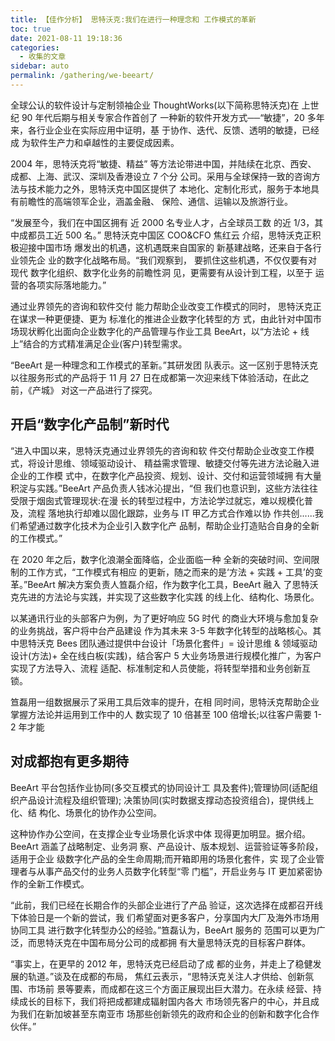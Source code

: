 ```yaml
---
title: 【佳作分析】 思特沃克:我们在进行一种理念和 工作模式的革新
toc: true
date: 2021-08-11 19:18:36
categories: 
  - 收集的文章
sidebar: auto
permalink: /gathering/we-beeart/
---
```




全球公认的软件设计与定制领袖企业 ThoughtWorks(以下简称思特沃克)在 上世纪 90 年代后期与相关专家合作首创了 一种新的软件开发方式──“敏捷”，20 多年来，各行业企业在实际应用中证明，基 于协作、迭代、反馈、透明的敏捷，已经成 为软件生产力和卓越性的主要促成因素。

2004 年，思特沃克将“敏捷、精益” 等方法论带进中国，并陆续在北京、西安、 成都、上海、武汉、深圳及香港设立 7 个分 公司。采用与全球保持一致的咨询方法与技术能力之外，思特沃克中国区提供了 本地化、定制化形式，服务于本地具 有前瞻性的高端领军企业，涵盖金融、 保险、通信、运输以及旅游行业。

“发展至今，我们在中国区拥有 近 2000 名专业人才，占全球员工数 的近 1/3，其中成都员工近 500 名。” 思特沃克中国区 COO&CFO 焦红云 介绍，思特沃克正积极迎接中国市场 爆发出的机遇，这机遇既来自国家的 新基建战略，还来自于各行业领先企 业的数字化战略布局。“我们观察到， 要抓住这些机遇，不仅仅要有对现代 数字化组织、数字化业务的前瞻性洞 见，更需要有从设计到工程，以至于 运营的各项实际落地能力。”

通过业界领先的咨询和软件交付 能力帮助企业改变工作模式的同时， 思特沃克正在谋求一种更便捷、更为 标准化的推进企业数字化转型的方 式，由此针对中国市场现状孵化出面向企业数字化的产品管理与作业工具 BeeArt，以“方法论 + 线上”结合的方式精准满足企业(客户)转型需求。

“BeeArt 是一种理念和工作模式的革新。”其研发团 队表示。这一区别于思特沃克以往服务形式的产品将于 11 月 27 日在成都第一次迎来线下体验活动，在此之前，《产城》 对这一产品进行了探究。

## 开启“数字化产品制”新时代

“进入中国以来，思特沃克通过业界领先的咨询和软 件交付帮助企业改变工作模式，将设计思维、领域驱动设计、 精益需求管理、敏捷交付等先进方法论融入进企业的工作模 式中，在数字化产品投资、规划、设计、交付和运营领域拥 有大量积淀与实践。”BeeArt 产品负责人钱冰沁提出，“但 我们也意识到，这些方法往往受限于烟囱式管理现状:在漫 长的转型过程中，方法论学过就忘，难以规模化普及，流程 落地执行却难以固化跟踪，业务与 IT 甲乙方式合作难以协 作共创......我们希望通过数字化技术为企业引入数字化产 品制，帮助企业打造贴合自身的全新的工作模式。”

在 2020 年之后，数字化浪潮全面降临，企业面临一种 全新的突破时间、空间限制的工作方式，“工作模式有相应 的更新，随之而来的是‘方法 + 实践 + 工具’的变革。”BeeArt 解决方案负责人笪磊介绍，作为数字化工具，BeeArt 融入 了思特沃克先进的方法论与实践，并实现了这些数字化实践 的线上化、结构化、场景化。

以某通讯行业的头部客户为例，为了更好响应 5G 时代 的商业大环境与愈加复杂的业务挑战，客户将中台产品建设 作为其未来 3-5 年数字化转型的战略核心。其中思特沃克 Bees 团队通过提供中台设计「场景化套件」= 设计思维 & 领域驱动设计(方法)+ 全在线白板(实践)，结合客户 5 大业务场景进行规模化推广，为客户实现了方法导入、流程 适配、标准制定和人员使能，将转型举措和业务创新互锁。

笪磊用一组数据展示了采用工具后效率的提升，在相 同时间，思特沃克帮助企业掌握方法论并运用到工作中的人 数实现了 10 倍甚至 100 倍增长;以往客户需要 1-2 年才能

## 对成都抱有更多期待

BeeArt 平台包括作业协同(多交互模式的协同设计工 具及套件);管理协同(适配组织产品设计流程及组织管理); 决策协同(实时数据支撑动态投资组合)，提供线上化、结 构化、场景化的协作办公空间。

这种协作办公空间，在支撑企业专业场景化诉求中体 现得更加明显。据介绍。BeeArt 涵盖了战略制定、业务洞 察、产品设计、版本规划、运营验证等多阶段，适用于企业 级数字化产品的全生命周期;而开箱即用的场景化套件，实 现了企业管理者与从事产品交付的业务人员数字化转型“零 门槛”，开启业务与 IT 更加紧密协作的全新工作模式。

“此前，我们已经在长期合作的头部企业进行了产品 验证，这次选择在成都召开线下体验日是一个新的尝试，我 们希望面对更多客户，分享国内大厂及海外市场用协同工具 进行数字化转型办公的经验。”笪磊认为，BeeArt 服务的 范围可以更为广泛，而思特沃克在中国布局分公司的成都拥 有大量思特沃克的目标客户群体。

“事实上，在更早的 2012 年，思特沃克已经启动了成 都的业务，并走上了稳健发展的轨道。”谈及在成都的布局， 焦红云表示，“思特沃克关注人才供给、创新氛围、市场前 景等要素，而成都在这三个方面正展现出巨大潜力。在永续 经营、持续成长的目标下，我们将把成都建成辐射国内各大 市场领先客户的中心，并且成为我们在新加坡甚至东南亚市 场那些创新领先的政府和企业的创新和数字化合作伙伴。”
